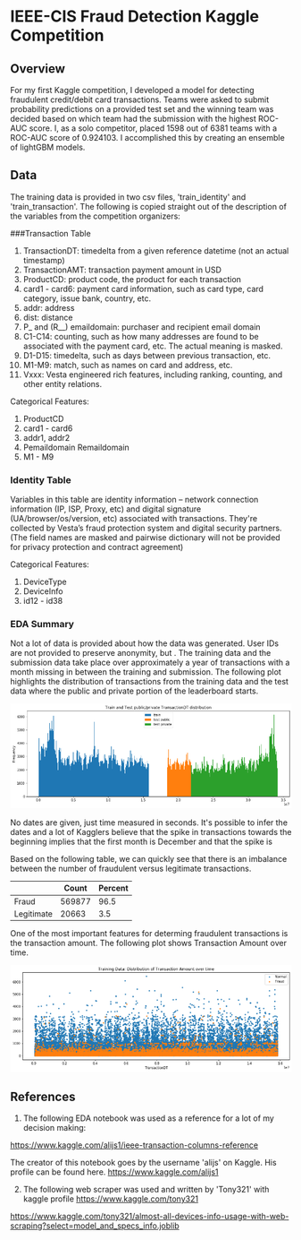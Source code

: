 # IEEE-CIS Fraud Detection Kaggle Competition

## Overview

For my first Kaggle competition, I developed a model for detecting fraudulent credit/debit card transactions. Teams were asked to submit probability predictions on a provided test set and the winning team was decided based on which team had the submission with the highest ROC-AUC score. I, as a solo competitor, placed 1598 out of 6381 teams with a ROC-AUC score of 0.924103. I accomplished this by creating an ensemble of lightGBM models.

## Data

The training data is provided in two csv files, 'train_identity' and 'train_transaction'. The following is copied straight out of the description of the variables from the competition organizers:

###Transaction Table
1. TransactionDT: timedelta from a given reference datetime (not an actual timestamp)
2. TransactionAMT: transaction payment amount in USD
3. ProductCD: product code, the product for each transaction
4. card1 - card6: payment card information, such as card type, card category, issue bank, country, etc.
5. addr: address
6. dist: distance
7. P_ and (R__) emaildomain: purchaser and recipient email domain
8. C1-C14: counting, such as how many addresses are found to be associated with the payment card, etc. The actual meaning is masked.
9. D1-D15: timedelta, such as days between previous transaction, etc.
10. M1-M9: match, such as names on card and address, etc.
11. Vxxx: Vesta engineered rich features, including ranking, counting, and other entity relations.

Categorical Features:
1. ProductCD
2. card1 - card6
3. addr1, addr2
4. Pemaildomain Remaildomain
5. M1 - M9

### Identity Table
Variables in this table are identity information – network connection information (IP, ISP, Proxy, etc) and digital signature (UA/browser/os/version, etc) associated with transactions.
They're collected by Vesta’s fraud protection system and digital security partners.
(The field names are masked and pairwise dictionary will not be provided for privacy protection and contract agreement)

Categorical Features:
1. DeviceType
2. DeviceInfo
3. id12 - id38

### EDA Summary

Not a lot of data is provided about how the data was generated. User IDs are not provided to preserve anonymity, but . The training data and the submission data take place over approximately a year of transactions with a month missing in between the training and submission. The following plot highlights the distribution of transactions from the training data and the test data where the public and private portion of the leaderboard starts.

![](images/train_test_pup_test_priv.png)

No dates are given, just time measured in seconds. It's possible to infer the dates and a lot of Kagglers believe that the spike in transactions towards the beginning implies that the first month is December and that the spike is

Based on the following table, we can quickly see that there is an imbalance between the number of fraudulent versus legitimate transactions.

|            | Count  | Percent |
|------------|--------|---------|
| Fraud      | 569877 | 96.5    |
| Legitimate | 20663  | 3.5     |

One of the most important features for determing fraudulent transactions is the transaction amount. The following plot shows Transaction Amount over time. 

![](images/train_transactionAmt.png)

## References

1. The following EDA notebook was used as a reference for a lot of my decision making: 

https://www.kaggle.com/alijs1/ieee-transaction-columns-reference

The creator of this notebook goes by the username 'alijs' on Kaggle. His profile can be found here. https://www.kaggle.com/alijs1

2. The following web scraper was used and written by 'Tony321' with kaggle profile https://www.kaggle.com/tony321

https://www.kaggle.com/tony321/almost-all-devices-info-usage-with-web-scraping?select=model_and_specs_info.joblib
